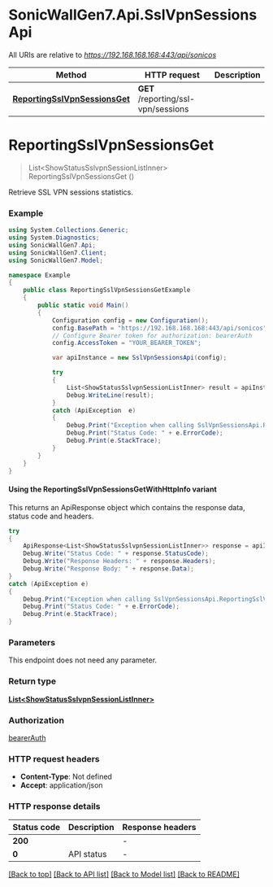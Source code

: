 # SonicWallGen7.Api.SslVpnSessionsApi

All URIs are relative to *https://192.168.168.168:443/api/sonicos*

| Method | HTTP request | Description |
|--------|--------------|-------------|
| [**ReportingSslVpnSessionsGet**](SslVpnSessionsApi.md#reportingsslvpnsessionsget) | **GET** /reporting/ssl-vpn/sessions |  |

<a id="reportingsslvpnsessionsget"></a>
# **ReportingSslVpnSessionsGet**
> List&lt;ShowStatusSslvpnSessionListInner&gt; ReportingSslVpnSessionsGet ()



Retrieve SSL VPN sessions statistics.

### Example
```csharp
using System.Collections.Generic;
using System.Diagnostics;
using SonicWallGen7.Api;
using SonicWallGen7.Client;
using SonicWallGen7.Model;

namespace Example
{
    public class ReportingSslVpnSessionsGetExample
    {
        public static void Main()
        {
            Configuration config = new Configuration();
            config.BasePath = "https://192.168.168.168:443/api/sonicos";
            // Configure Bearer token for authorization: bearerAuth
            config.AccessToken = "YOUR_BEARER_TOKEN";

            var apiInstance = new SslVpnSessionsApi(config);

            try
            {
                List<ShowStatusSslvpnSessionListInner> result = apiInstance.ReportingSslVpnSessionsGet();
                Debug.WriteLine(result);
            }
            catch (ApiException  e)
            {
                Debug.Print("Exception when calling SslVpnSessionsApi.ReportingSslVpnSessionsGet: " + e.Message);
                Debug.Print("Status Code: " + e.ErrorCode);
                Debug.Print(e.StackTrace);
            }
        }
    }
}
```

#### Using the ReportingSslVpnSessionsGetWithHttpInfo variant
This returns an ApiResponse object which contains the response data, status code and headers.

```csharp
try
{
    ApiResponse<List<ShowStatusSslvpnSessionListInner>> response = apiInstance.ReportingSslVpnSessionsGetWithHttpInfo();
    Debug.Write("Status Code: " + response.StatusCode);
    Debug.Write("Response Headers: " + response.Headers);
    Debug.Write("Response Body: " + response.Data);
}
catch (ApiException e)
{
    Debug.Print("Exception when calling SslVpnSessionsApi.ReportingSslVpnSessionsGetWithHttpInfo: " + e.Message);
    Debug.Print("Status Code: " + e.ErrorCode);
    Debug.Print(e.StackTrace);
}
```

### Parameters
This endpoint does not need any parameter.
### Return type

[**List&lt;ShowStatusSslvpnSessionListInner&gt;**](ShowStatusSslvpnSessionListInner.md)

### Authorization

[bearerAuth](../README.md#bearerAuth)

### HTTP request headers

 - **Content-Type**: Not defined
 - **Accept**: application/json


### HTTP response details
| Status code | Description | Response headers |
|-------------|-------------|------------------|
| **200** |  |  -  |
| **0** | API status |  -  |

[[Back to top]](#) [[Back to API list]](../README.md#documentation-for-api-endpoints) [[Back to Model list]](../README.md#documentation-for-models) [[Back to README]](../README.md)

